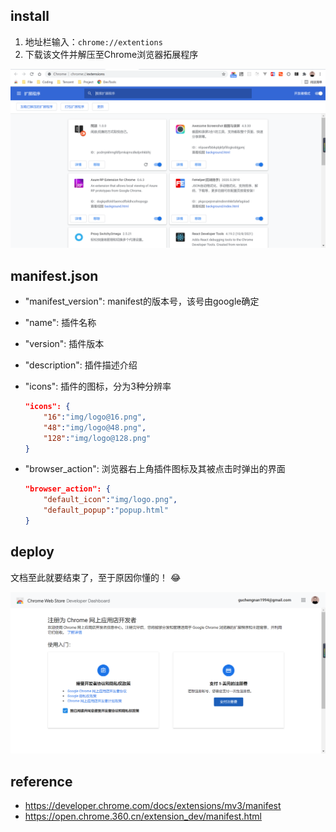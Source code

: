 ## install

1. 地址栏输入：`chrome://extentions`
2. 下载该文件并解压至Chrome浏览器拓展程序

![安装](file/%E5%AE%89%E8%A3%85.png)



## manifest.json

- "manifest_version": manifest的版本号，该号由google确定

- "name": 插件名称

- "version": 插件版本

- "description": 插件描述介绍

- "icons":  插件的图标，分为3种分辨率

  ```json
  "icons": {
      "16":"img/logo@16.png",
      "48":"img/logo@48.png",
      "128":"img/logo@128.png"
  }
  ```

- "browser_action": 浏览器右上角插件图标及其被点击时弹出的界面

  ```json
  "browser_action": {
      "default_icon":"img/logo.png",
      "default_popup":"popup.html"
  }
  ```


## deploy

文档至此就要结束了，至于原因你懂的！ :joy:

![发布](file/%E5%8F%91%E5%B8%83.png)

## reference

- https://developer.chrome.com/docs/extensions/mv3/manifest
- https://open.chrome.360.cn/extension_dev/manifest.html